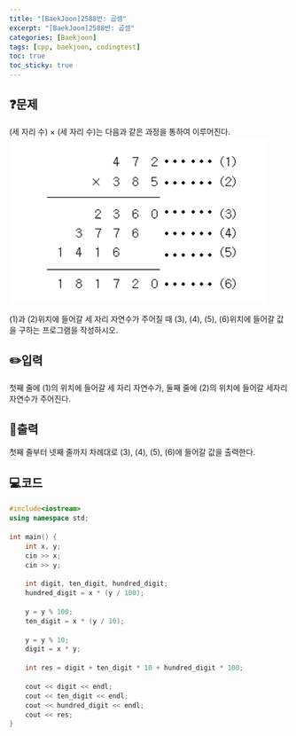```yaml
---
title: "[BaekJoon]2588번: 곱셈"
excerpt: "[BaekJoon]2588번: 곱셈"
categories: [Baekjoon]
tags: [cpp, baekjoon, codingtest]
toc: true
toc_sticky: true
---
```


## ❓문제
(세 자리 수) × (세 자리 수)는 다음과 같은 과정을 통하여 이루어진다. <br>
![문제 참고 그림 : 불러오기 실패](/assets/Image/boj2588.png)


(1)과 (2)위치에 들어갈 세 자리 자연수가 주어질 때 (3), (4), (5), (6)위치에 들어갈 값을 구하는 프로그램을 작성하시오.

## ✏️입력
첫째 줄에 (1)의 위치에 들어갈 세 자리 자연수가, 둘째 줄에 (2)의 위치에 들어갈 세자리 자연수가 주어진다.

## 📜출력
첫째 줄부터 넷째 줄까지 차례대로 (3), (4), (5), (6)에 들어갈 값을 출력한다.
<br>

## 💻코드
```cpp
#include<iostream>
using namespace std;

int main() {
	int x, y;
	cin >> x;
	cin >> y;

	int digit, ten_digit, hundred_digit;
	hundred_digit = x * (y / 100);

	y = y % 100;
	ten_digit = x * (y / 10);

	y = y % 10;
	digit = x * y;

	int res = digit + ten_digit * 10 + hundred_digit * 100;

	cout << digit << endl;
	cout << ten_digit << endl;
	cout << hundred_digit << endl;
	cout << res;
}
```
